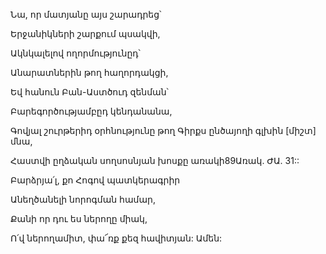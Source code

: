 Նա, որ մատյանը այս շարադրեց՝


Երջանիկների շարքում պսակվի,


Ակնկալելով ողորմությունըդ՝


Անարատներին թող հաղորդակցի,


Եվ հանուն Բան-Աստծուդ զենման՝


Բարեգործությամբըդ կենդանանա,


Գովյալ շուրթերիդ օրհնությունը թող Գիրքս ընծայողի գլխին [միշտ] մնա,


Հաստվի ըղձական սողսոսնյան խոսքը առակի89Առակ. ԺԱ. 31::


Բարձրյա՛լ, քո Հոգով պատկերագրիր


Անեղծանելի նորոգման համար,


Քանի որ դու ես ներողը միակ,


Ո՛վ ներողամիտ, փա՜ռք քեզ հավիտյան: Ամեն: